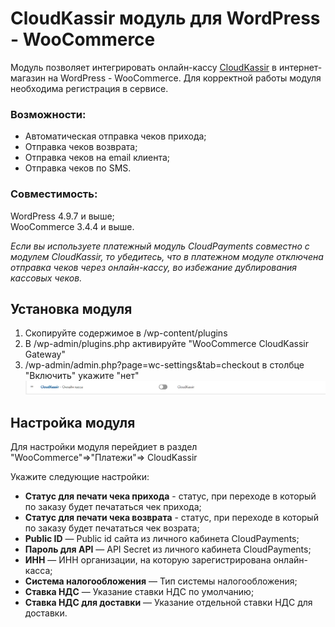 #  CloudKassir модуль для WordPress - WooCommerce
Модуль позволяет интегрировать онлайн-кассу [CloudKassir](https://cloudkassir.ru) в интернет-магазин на  WordPress - WooCommerce. 
Для корректной работы модуля необходима регистрация в сервисе.

### Возможности:  
	
* Автоматическая отправка чеков прихода;
* Отправка чеков возврата;
* Отправка чеков на email клиента;
* Отправка чеков по SMS.


### Совместимость:  
WordPress 4.9.7 и выше;  
WooCommerce 3.4.4 и выше.  

_Если вы используете платежный модуль CloudPayments совместно с модулем CloudKassir, то убедитесь, что в платежном модуле отключена отправка чеков через онлайн-кассу, во избежание дублирования кассовых чеков._

## Установка модуля
1) Скопируйте содержимое в /wp-content/plugins
2) В /wp-admin/plugins.php активируйте "WooCommerce CloudKassir Gateway"
3) /wp-admin/admin.php?page=wc-settings&tab=checkout в столбце "Включить" укажите "нет"   
![Настройки](pic/1.png)



## Настройка модуля
Для настройки модуля перейдиет в раздел "WooCommerce"=>"Платежи"=> CloudKassir

Укажите следующие настройки:
* **Статус для печати чека прихода** - статус, при переходе в который по заказу будет печататься чек прихода;
* **Статус для печати чека возврата** - статус, при переходе в который по заказу будет печататься чек возрата;
* **Public ID** — Public id сайта из личного кабинета CloudPayments;
* **Пароль для API** — API Secret из личного кабинета CloudPayments;
* **ИНН** — ИНН организации, на которую зарегистрирована онлайн-касса;
* **Система налогообложения** — Тип системы налогообложения;
* **Ставка НДС** — Указание ставки НДС по умолчанию;
* **Ставка НДС для доставки** — Указание отдельной ставки НДС для доставки.


